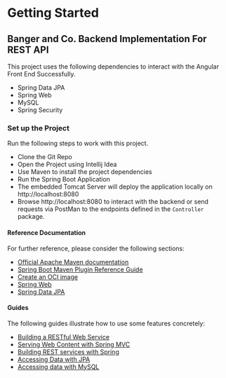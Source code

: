 # Getting Started

## Banger and Co. Backend Implementation For REST API

This project uses the following dependencies to interact with the Angular Front End Successfully.
- Spring Data JPA
- Spring Web
- MySQL
- Spring Security 

### Set up the Project 

Run the following steps to work with this project.

- Clone the Git Repo
- Open the Project using Intellij Idea
- Use Maven to install the project dependencies 
- Run the Spring Boot Application
- The embedded Tomcat Server will deploy the application locally on http://localhost:8080
- Browse http://localhost:8080 to interact with the backend or send requests via PostMan to the endpoints defined in the `Controller` package.

#### Reference Documentation

For further reference, please consider the following sections:

* [Official Apache Maven documentation](https://maven.apache.org/guides/index.html)
* [Spring Boot Maven Plugin Reference Guide](https://docs.spring.io/spring-boot/docs/2.4.4/maven-plugin/reference/html/)
* [Create an OCI image](https://docs.spring.io/spring-boot/docs/2.4.4/maven-plugin/reference/html/#build-image)
* [Spring Web](https://docs.spring.io/spring-boot/docs/2.4.4/reference/htmlsingle/#boot-features-developing-web-applications)
* [Spring Data JPA](https://docs.spring.io/spring-boot/docs/2.4.4/reference/htmlsingle/#boot-features-jpa-and-spring-data)

#### Guides

The following guides illustrate how to use some features concretely:

* [Building a RESTful Web Service](https://spring.io/guides/gs/rest-service/)
* [Serving Web Content with Spring MVC](https://spring.io/guides/gs/serving-web-content/)
* [Building REST services with Spring](https://spring.io/guides/tutorials/bookmarks/)
* [Accessing Data with JPA](https://spring.io/guides/gs/accessing-data-jpa/)
* [Accessing data with MySQL](https://spring.io/guides/gs/accessing-data-mysql/)

